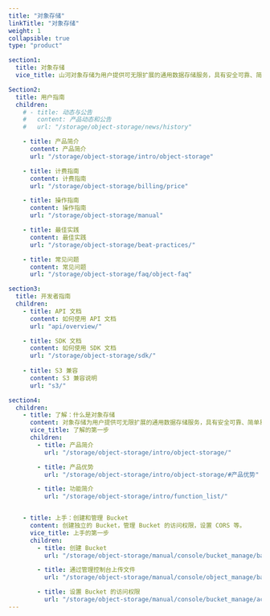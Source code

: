 ```yaml
---
title: "对象存储"
linkTitle: "对象存储"
weight: 1
collapsible: true
type: "product"

section1:
  title: 对象存储
  vice_title: 山河对象存储为用户提供可无限扩展的通用数据存储服务，具有安全可靠、简单易用、高性能、低成本等特点。

Section2:
  title: 用户指南
  children:
    # - title: 动态与公告
    #   content: 产品动态和公告
    #   url: "/storage/object-storage/news/history"

    - title: 产品简介
      content: 产品简介
      url: "/storage/object-storage/intro/object-storage"

    - title: 计费指南
      content: 计费指南
      url: "/storage/object-storage/billing/price"

    - title: 操作指南
      content: 操作指南
      url: "/storage/object-storage/manual"

    - title: 最佳实践
      content: 最佳实践
      url: "/storage/object-storage/beat-practices/"

    - title: 常见问题
      content: 常见问题
      url: "/storage/object-storage/faq/object-faq"

section3:
  title: 开发者指南
  children:
    - title: API 文档
      content: 如何使用 API 文档
      url: "api/overview/"

    - title: SDK 文档
      content: 如何使用 SDK 文档
      url: "/storage/object-storage/sdk/"
      
    - title: S3 兼容
      content: S3 兼容说明
      url: "s3/"

section4:
  children:
    - title: 了解：什么是对象存储
      content: 对象存储为用户提供可无限扩展的通用数据存储服务，具有安全可靠、简单易用、高性能、低成本等特点。
      vice_title: 了解的第一步
      children:
        - title: 产品简介
          url: "/storage/object-storage/intro/object-storage/"

        - title: 产品优势
          url: "/storage/object-storage/intro/object-storage/#产品优势"

        - title: 功能简介
          url: "/storage/object-storage/intro/function_list/"       


    - title: 上手：创建和管理 Bucket
      content: 创建独立的 Bucket，管理 Bucket 的访问权限，设置 CORS 等。
      vice_title: 上手的第一步
      children:
        - title: 创建 Bucket
          url: "/storage/object-storage/manual/console/bucket_manage/basic_opt/"

        - title: 通过管理控制台上传文件
          url: "/storage/object-storage/manual/console/object_manage/basic_opt/"

        - title: 设置 Bucket 的访问权限
          url: "/storage/object-storage/manual/console/bucket_manage/access_control/"
---
```



<!-- type: "product" 这个参数表明这是一个产品index页面 -->
<!-- section1 为产品index页面 主标题 副标题 video  video_img为视频图片  -->
<!-- section2 为产品index页面 第一个大块的用户文档配置  -->
<!-- section3 为产品index页面 第二个大块的开发者文档配置  -->
<!-- section4 为产品index页面 第三个大块的学习路径配置  -->

